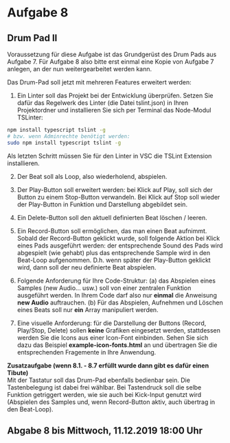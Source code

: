 # Aufgabe 8
## Drum Pad II

Voraussetzung für diese Aufgabe ist das Grundgerüst des Drum Pads aus Aufgabe 7. Für Aufgabe 8 also bitte erst einmal eine Kopie von Aufgabe 7 anlegen, an der nun weitergearbeitet werden kann.

Das Drum-Pad soll jetzt mit mehreren Features erweitert werden:

1. Ein Linter soll das Projekt bei der Entwicklung überprüfen. Setzen Sie dafür das Regelwerk des Linter (die Datei tslint.json) in Ihren Projektordner und installieren Sie sich per Terminal das Node-Modul TSLinter:
```bash
npm install typescript tslint -g
# bzw. wenn Adminrechte benötigt werden:
sudo npm install typescript tslint -g
```
Als letzten Schritt müssen Sie für den Linter in VSC die TSLint Extension installieren.

2. Der Beat soll als Loop, also wiederholend, abspielen.

3. Der Play-Button soll erweitert werden: bei Klick auf Play, soll sich der Button zu einem Stop-Button verwandeln. Bei Klick auf Stop soll wieder der Play-Button in Funktion und Darstellung abgebildet sein.

4. Ein Delete-Button soll den aktuell definierten Beat löschen / leeren.

5. Ein Record-Button soll ermöglichen, das man einen Beat aufnimmt. Sobald der Record-Button geklickt wurde, soll folgende Aktion bei Klick eines Pads ausgeführt werden: der entsprechende Sound des Pads wird abgespielt (wie gehabt) plus das entsprechende Sample wird in den Beat-Loop aufgenommen. D.h. wenn später der Play-Button geklickt wird, dann soll der neu definierte Beat abspielen.

6. Folgende Anforderung für Ihre Code-Struktur: (a) das Abspielen eines Samples (new Audio... usw.) soll von einer zentralen Funktion ausgeführt werden. In Ihrem Code darf also nur **einmal** die Anweisung __new Audio__ auftrauchen. (b) Für das Abspielen, Aufnehmen und Löschen eines Beats soll nur **ein** Array manipuliert werden.

7. Eine visuelle Anforderung: für die Darstellung der Buttons (Record, Play/Stop, Delete) sollen **keine** Grafiken eingesetzt werden, stattdessen werden Sie die Icons aus einer Icon-Font einbinden. Sehen Sie sich dazu das Beispiel **example-icon-fonts.html** an und übertragen Sie die entsprechenden Fragemente in Ihre Anwendung.

**Zusatzaufgabe (wenn 8.1. - 8.7 erfüllt wurde dann gibt es dafür einen Tibute)**  
Mit der Tastatur soll das Drum-Pad ebenfalls bedienbar sein. Die Tastenbelegung ist dabei frei wählbar. Bei Tastendruck soll die selbe Funktion getriggert werden, wie sie auch bei Kick-Input genutzt wird (Abspielen des Samples und, wenn Record-Button aktiv, auch übertrag in den Beat-Loop).


## Abgabe 8 bis Mittwoch, 11.12.2019 18:00 Uhr


